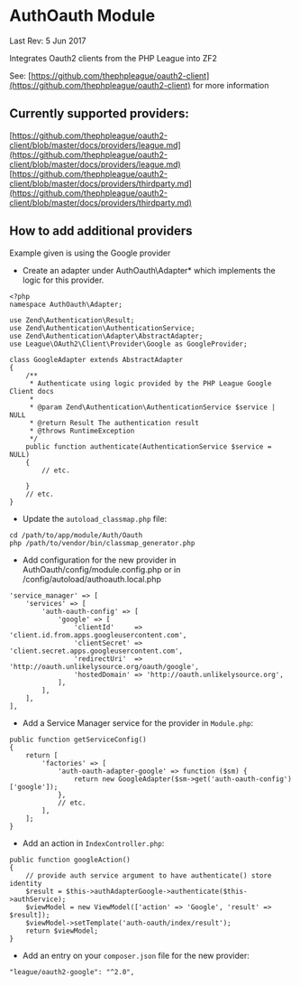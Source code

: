 # AuthOauth Module

Last Rev: 5 Jun 2017

Integrates Oauth2 clients from the PHP League into ZF2

See: [https://github.com/thephpleague/oauth2-client](https://github.com/thephpleague/oauth2-client) for more information

## Currently supported providers:

[https://github.com/thephpleague/oauth2-client/blob/master/docs/providers/league.md](https://github.com/thephpleague/oauth2-client/blob/master/docs/providers/league.md)
[https://github.com/thephpleague/oauth2-client/blob/master/docs/providers/thirdparty.md](https://github.com/thephpleague/oauth2-client/blob/master/docs/providers/thirdparty.md)

## How to add additional providers

Example given is using the Google provider

* Create an adapter under AuthOauth\Adapter\* which implements the logic for this provider.
```
<?php
namespace AuthOauth\Adapter;

use Zend\Authentication\Result;
use Zend\Authentication\AuthenticationService;
use Zend\Authentication\Adapter\AbstractAdapter;
use League\OAuth2\Client\Provider\Google as GoogleProvider;

class GoogleAdapter extends AbstractAdapter
{
    /**
     * Authenticate using logic provided by the PHP League Google Client docs
     *
     * @param Zend\Authentication\AuthenticationService $service | NULL
     * @return Result The authentication result
     * @throws RuntimeException
     */
    public function authenticate(AuthenticationService $service = NULL)
    {
        // etc.
        
    }
    // etc.
}
```

* Update the ```autoload_classmap.php``` file:
```
cd /path/to/app/module/Auth/Oauth
php /path/to/vendor/bin/classmap_generator.php
```

* Add configuration for the new provider in AuthOauth/config/module.config.php or in /config/autoload/authoauth.local.php
```
'service_manager' => [
    'services' => [
        'auth-oauth-config' => [
            'google' => [
                'clientId'     => 'client.id.from.apps.googleusercontent.com',
                'clientSecret' => 'client.secret.apps.googleusercontent.com',
                'redirectUri'  => 'http://oauth.unlikelysource.org/oauth/google',
                'hostedDomain' => 'http://oauth.unlikelysource.org',
            ],
        ],
    ],
],
```

* Add a Service Manager service for the provider in ```Module.php```:
```
public function getServiceConfig()
{
    return [
        'factories' => [
            'auth-oauth-adapter-google' => function ($sm) {
                return new GoogleAdapter($sm->get('auth-oauth-config')['google']);
            },
            // etc.
        ],
    ];
}
```

* Add an action in ```IndexController.php```:
```
public function googleAction()
{
    // provide auth service argument to have authenticate() store identity
    $result = $this->authAdapterGoogle->authenticate($this->authService);
    $viewModel = new ViewModel(['action' => 'Google', 'result' => $result]);
    $viewModel->setTemplate('auth-oauth/index/result');
    return $viewModel;
}
```

* Add an entry on your ```composer.json``` file for the new provider:
```
"league/oauth2-google": "^2.0",
```

